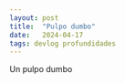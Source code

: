 ```yaml
---
layout: post
title:  "Pulpo dumbo"
date:   2024-04-17
tags: devlog profundidades
---
```

Un pulpo dumbo
